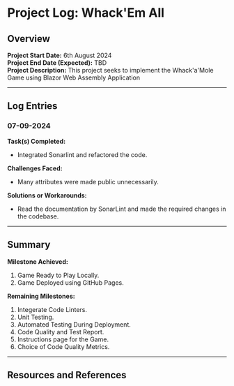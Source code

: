 # Project Log: Whack'Em All

## Overview
**Project Start Date:** 6th August 2024  
**Project End Date (Expected):** TBD  
**Project Description:** This project seeks to implement the Whack'a'Mole Game using Blazor Web Assembly Application

---

## Log Entries

### 07-09-2024

**Task(s) Completed:**  
- Integrated Sonarlint and refactored the code.

**Challenges Faced:**  
- Many attributes were made public unnecessarily.

**Solutions or Workarounds:**  
- Read the documentation by SonarLint and made the required changes in the codebase.

---

## Summary 

**Milestone Achieved:** 
1. Game Ready to Play Locally.
2. Game Deployed using GitHub Pages.

**Remaining Milestones:** 
1. Integerate Code Linters.
2. Unit Testing.
3. Automated Testing During Deployment.
4. Code Quality and Test Report.
5. Instructions page for the Game.
6. Choice of Code Quality Metrics.

---

## Resources and References 

